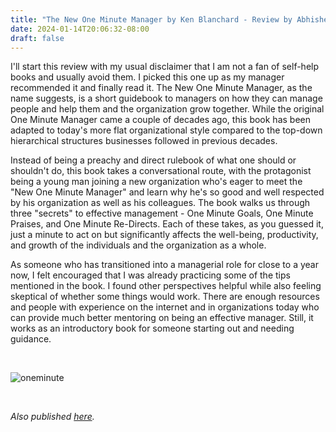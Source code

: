 ```yaml
---
title: "The New One Minute Manager by Ken Blanchard - Review by Abhishek Desikan"
date: 2024-01-14T20:06:32-08:00
draft: false
---
```


I'll start this review with my usual disclaimer that I am not a fan of self-help books and usually avoid them. I picked this one up as my manager recommended it and finally read it. The New One Minute Manager, as the name suggests, is a short guidebook to managers on how they can manage people and help them and the organization grow together. While the original One Minute Manager came a couple of decades ago, this book has been adapted to today's more flat organizational style compared to the top-down hierarchical structures businesses followed in previous decades.

Instead of being a preachy and direct rulebook of what one should or shouldn't do, this book takes a conversational route, with the protagonist being a young man joining a new organization who's eager to meet the "New One Minute Manager" and learn why he's so good and well respected by his organization as well as his colleagues. The book walks us through three "secrets" to effective management - One Minute Goals, One Minute Praises, and One Minute Re-Directs. Each of these takes, as you guessed it, just a minute to act on but significantly affects the well-being, productivity, and growth of the individuals and the organization as a whole.

As someone who has transitioned into a managerial role for close to a year now, I felt encouraged that I was already practicing some of the tips mentioned in the book. I found other perspectives helpful while also feeling skeptical of whether some things would work. There are enough resources and people with experience on the internet and in organizations today who can provide much better mentoring on being an effective manager. Still, it works as an introductory book for someone starting out and needing guidance.

&nbsp;&nbsp;

![oneminute](/oneminute.jpg)

&nbsp;&nbsp;

*Also published [here](https://www.goodreads.com/review/show/6150979483).*
